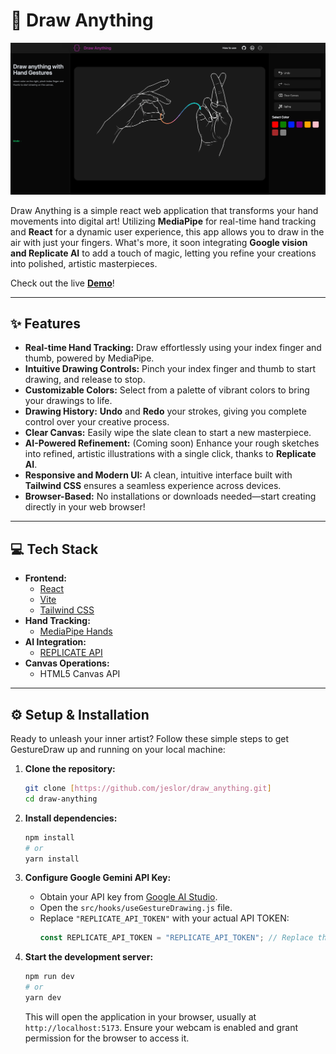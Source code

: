 # 🎨 Draw Anything

![UI](./src/assets/DrawAnything.png)

Draw Anything is a simple react web application that transforms your hand movements into digital art! Utilizing **MediaPipe** for real-time hand tracking and **React** for a dynamic user experience, this app allows you to draw in the air with just your fingers. What's more, it soon integrating **Google vision and Replicate AI** to add a touch of magic, letting you refine your creations into polished, artistic masterpieces.

<p>Check out the live <a href="https://draw-anything-swart.vercel.app" target="_blank"><strong>Demo</strong></a>!</p>

---

## ✨ Features

- **Real-time Hand Tracking:** Draw effortlessly using your index finger and thumb, powered by MediaPipe.
- **Intuitive Drawing Controls:** Pinch your index finger and thumb to start drawing, and release to stop.
- **Customizable Colors:** Select from a palette of vibrant colors to bring your drawings to life.
- **Drawing History:** **Undo** and **Redo** your strokes, giving you complete control over your creative process.
- **Clear Canvas:** Easily wipe the slate clean to start a new masterpiece.
- **AI-Powered Refinement:** (Coming soon) Enhance your rough sketches into refined, artistic illustrations with a single click, thanks to **Replicate AI**.
- **Responsive and Modern UI:** A clean, intuitive interface built with **Tailwind CSS** ensures a seamless experience across devices.
- **Browser-Based:** No installations or downloads needed—start creating directly in your web browser!

---

## 💻 Tech Stack

- **Frontend:**
  - [React](https://react.dev/)
  - [Vite](https://vitejs.dev/)
  - [Tailwind CSS](https://tailwindcss.com/)
- **Hand Tracking:**
  - [MediaPipe Hands](https://developers.google.com/mediapipe/solutions/vision/hand_landmarker)
- **AI Integration:**
  - [REPLICATE API](https://replicate.com)
- **Canvas Operations:**
  - HTML5 Canvas API

---

## ⚙️ Setup & Installation

Ready to unleash your inner artist? Follow these simple steps to get GestureDraw up and running on your local machine:

1.  **Clone the repository:**

    ```bash
    git clone [https://github.com/jeslor/draw_anything.git]
    cd draw-anything
    ```

2.  **Install dependencies:**
    ```bash
    npm install
    # or
    yarn install
    ```
3.  **Configure Google Gemini API Key:**
    - Obtain your API key from [Google AI Studio](https://ai.google.dev/gemini-api/docs/get-started/node).
    - Open the `src/hooks/useGestureDrawing.js` file.
    - Replace `"REPLICATE_API_TOKEN"` with your actual API TOKEN:
      ```javascript
      const REPLICATE_API_TOKEN = "REPLICATE_API_TOKEN"; // Replace this!
      ```
4.  **Start the development server:**

    ```bash
    npm run dev
    # or
    yarn dev
    ```

    This will open the application in your browser, usually at `http://localhost:5173`. Ensure your webcam is enabled and grant permission for the browser to access it.
